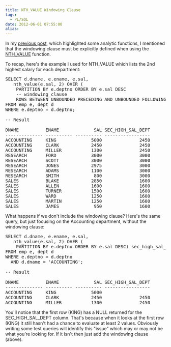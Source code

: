 ```yaml
---
title: NTH_VALUE Windowing Clause
tags:
  - PL/SQL
date: 2012-06-01 07:55:00
alias:
---
```


In my [previous post](http://www.talkapex.com/2012/05/some-interesting-oracle-analytic.html), which highlighted some analytic functions, I mentioned that the windowing clause must be explicitly defined when using the [NTH_VALUE](http://docs.oracle.com/cd/E11882_01/server.112/e26088/functions114.htm#CJAFEJBE) function.

To recap, here's the example I used for NTH_VALUE which lists the 2nd highest salary for each department:
<pre class="brush: sql; highlight: 5">SELECT d.dname, e.ename, e.sal, 
   nth_value(e.sal, 2) OVER (
    PARTITION BY e.deptno ORDER BY e.sal DESC
    -- windowing_clause
    ROWS BETWEEN UNBOUNDED PRECEDING AND UNBOUNDED FOLLOWING) sec_high_sal_dept
FROM emp e, dept d
WHERE e.deptno = d.deptno;

-- Result

DNAME          ENAME             SAL SEC_HIGH_SAL_DEPT
-------------- ---------- ---------- -----------------
ACCOUNTING     KING             5000              2450
ACCOUNTING     CLARK            2450              2450
ACCOUNTING     MILLER           1300              2450
RESEARCH       FORD             3000              3000
RESEARCH       SCOTT            3000              3000
RESEARCH       JONES            2975              3000
RESEARCH       ADAMS            1100              3000
RESEARCH       SMITH             800              3000
SALES          BLAKE            2850              1600
SALES          ALLEN            1600              1600
SALES          TURNER           1500              1600
SALES          WARD             1250              1600
SALES          MARTIN           1250              1600
SALES          JAMES             950              1600
</pre>What happens if we don't include the windowing clause? Here's the same query, but just focusing on the Accounting department, without the windowing clause: 
<pre class="brush: sql; highlight: 12">SELECT d.dname, e.ename, e.sal, 
   nth_value(e.sal, 2) OVER (
    PARTITION BY e.deptno ORDER BY e.sal DESC) sec_high_sal_dept
FROM emp e, dept d
WHERE e.deptno = d.deptno
  AND d.dname = 'ACCOUNTING';

-- Result

DNAME          ENAME             SAL SEC_HIGH_SAL_DEPT
-------------- ---------- ---------- -----------------
ACCOUNTING     KING             5000
ACCOUNTING     CLARK            2450              2450
ACCOUNTING     MILLER           1300              2450
</pre>You'll notice that the first row (KING) has a NULL returned for the SEC_HIGH_SAL_DEPT column. That's because when it looks at the first row (KING) it still hasn't had a chance to evaluate at least 2 values.   Obviously writing some test queries will identify this "issue" which may or may not be what you're looking for. If it isn't then just add the windowing clause (above).